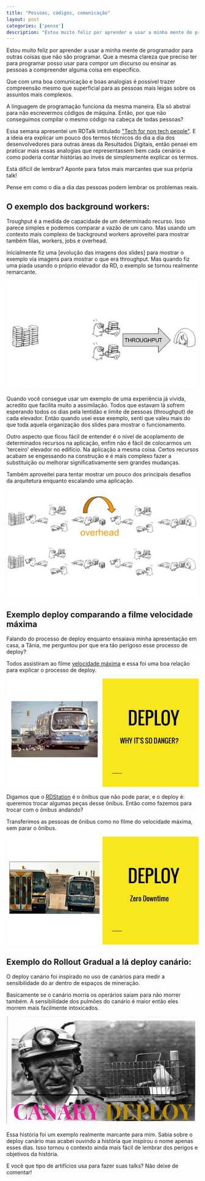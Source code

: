 ```yaml
---
title: "Pessoas, códigos, comunicação"
layout: post
categories: ['pense']
description: "Estou muito feliz por aprender a usar a minha mente de programador para outras coisas que não são programar. Que a mesma clareza que preciso ter para program..."
---
```

Estou muito feliz por aprender a usar a minha mente de programador para outras coisas que não são programar. Que a mesma clareza que preciso ter para programar posso usar para compor um discurso ou ensinar as pessoas a compreender alguma coisa em específico.

Que com uma boa comunicação e boas analogias é possível trazer compreensão mesmo que superficial para as pessoas mais leigas sobre os assuntos mais complexos.

A linguagem de programação funciona da mesma maneira. Ela só abstrai para não escrevermos códigos de máquina. Então, por que não conseguimos compilar o mesmo código na cabeça de todas pessoas?

Essa semana apresentei um RDTalk intitulado ["Tech for non tech people"](http://www.slideshare.net/jonataspaganini/tech-for-non-techs). E a ideia era explicar um pouco dos termos técnicos do dia a dia dos desenvolvedores para outras áreas da Resultados Digitais, então pensei em praticar mais essas analogias que representassem bem cada cenário e como poderia contar histórias ao invés de simplesmente explicar os termos.

Está difícil de lembrar? Aponte para fatos mais marcantes que sua própria talk!

Pense em como o dia a dia das pessoas podem lembrar os problemas reais.

## O exemplo dos background workers:

Troughput é a medida de capacidade de um determinado recurso. Isso parece
simples e podemos comparar a vazão de um cano. Mas usando um contexto mais complexo de background workers aproveitei para mostrar também filas, workers, jobs e overhead.


Inicialmente fiz uma [evolução das imagens dos slides] para mostrar o exemplo via imagens para mostrar o que era throughput. Mas quando fiz uma piada usando o próprio elevador da RD, o exemplo se tornou realmente remarcante.

![tech-for-non-techs-77-638](/images/tech-for-non-techs-77-638.jpg)


Quando você consegue usar um exemplo de uma experiência já vivida, acredito que facilita muito a assimilação. Todos que estavam lá sofrem esperando todos os dias pela lentidão e limite de pessoas (throughput) de cada elevador. Então quando usei esse exemplo, senti que valeu mais do que toda aquela organização dos slides para mostrar o funcionamento.

Outro aspecto que ficou fácil de entender é o nível de acoplamento de determinados recursos na aplicação, enfim não é fácil de colocarmos um 'terceiro' elevador no edifício. Na aplicação a mesma coisa. Certos recursos acabam se engessando na construção e é mais complexo fazer a substituição ou melhorar significativamente sem grandes mudanças.

Também aproveitei para tentar mostrar um pouco dos principais desafios da
arquitetura enquanto escalando uma aplicação.

![tech-for-non-techs-83-638](/images/tech-for-non-techs-83-638.jpg)

## Exemplo deploy comparando a filme velocidade máxima

Falando do processo de deploy enquanto ensaiava minha apresentação em casa, a Tânia, me perguntou por que era tão perigoso esse processo de deploy?

Todos assistiram ao filme [velocidade máxima](https://pt.wikipedia.org/wiki/Speed_\(filme\)) e essa foi uma boa relação para explicar o processo de deploy.

![tech-for-non-techs-52-638](/images/tech-for-non-techs-52-638.jpg)

Digamos que o [RDStation](http://rdstation.com.br) é o ônibus que não pode
parar, e o deploy é: queremos trocar algumas peças desse ônibus. Então como fazemos para trocar com o ônibus andando?

Transferimos as pessoas de ônibus como no filme do velocidade máxima, sem parar o ônibus.

![tech-for-non-techs-53-638](/images/tech-for-non-techs-53-638.jpg)


## Exemplo do Rollout Gradual a lá deploy canário:

O deploy canário foi inspirado no uso de canários para medir a sensibilidade do ar dentro de espaços de mineração.


Basicamente se o canário morria os operários saiam para não morrer também. A sensibilidade dos pulmões do canário é maior então eles morrem mais facilmente intoxicados.

![tech-for-non-techs-55-638](/images/tech-for-non-techs-55-638.jpg)

Essa história foi um exemplo realmente marcante para mim. Sabia sobre o deploy canário mas acabei ouvindo a história que inspirou o nome apenas esses dias. Isso tornou o contexto ainda mais fácil de lembrar dos perigos e objetivos da história.

E você que tipo de artifícios usa para fazer suas talks? Não deixe de comentar!

